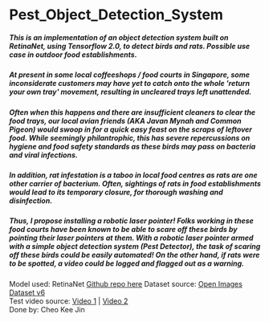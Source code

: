 # Pest_Object_Detection_System
##### This is an implementation of an object detection system built on RetinaNet, using Tensorflow 2.0, to detect birds and rats. Possible use case in outdoor food establishments.  

##### At present in some local coffeeshops / food courts in Singapore, some *inconsiderate* customers may have yet to catch onto the whole 'return your own tray' movement, resulting in uncleared trays left unattended.  

##### Often when this happens and there are insufficient cleaners to clear the food trays, our local avian friends (AKA Javan Mynah and Common Pigeon) would swoop in for a quick easy feast on the scraps of leftover food. While seemingly philantrophic, this has severe repercussions on hygiene and food safety standards as these birds may pass on bacteria and viral infections.  

##### In addition, rat infestation is a taboo in local food centres as rats are one other carrier of bacterium. Often, sightings of rats in food establishments would lead to its temporary closure, for thorough washing and disinfection.  

##### Thus, I propose installing a robotic laser pointer! Folks working in these food courts have been known to be able to scare off these birds by pointing their laser pointers at them. With a robotic laser pointer armed with a simple object detection system (**Pest Detector**), the task of scaring off these birds could be easily automated! On the other hand, if rats were to be spotted, a video could be logged and flagged out as a warning.  


Model used: RetinaNet    [Github repo here](https://github.com/lacmus-foundation/lacmus/tree/master/keras_retinanet)
Dataset source: [Open Images Dataset v6](https://storage.googleapis.com/openimages/web/index.html)  
Test video source: [Video 1](https://www.youtube.com/watch?v=Xbil1Jz7Yks) | [Video 2](https://www.youtube.com/watch?v=J282qzoKA94)  
Done by: Cheo Kee Jin
